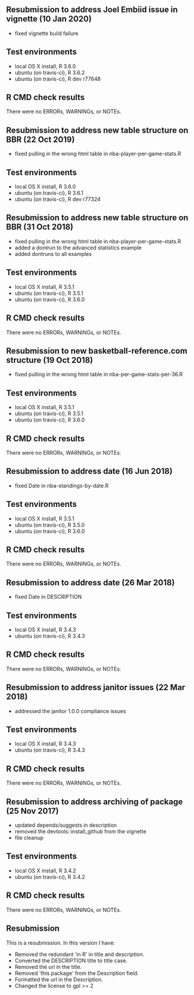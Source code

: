 ## Resubmission to address Joel Embiid issue in vignette (10 Jan 2020)

* fixed vignette build failure

## Test environments
* local OS X install, R 3.6.0
* ubuntu (on travis-ci), R 3.6.2
* ubuntu (on travis-ci), R dev r77648

## R CMD check results
There were no ERRORs, WARNINGs, or NOTEs.

## Resubmission to address new table structure on BBR (22 Oct 2019)

* fixed pulling in the wrong html table in nba-player-per-game-stats.R

## Test environments
* local OS X install, R 3.6.0
* ubuntu (on travis-ci), R 3.6.1
* ubuntu (on travis-ci), R dev r77324

## Resubmission to address new table structure on BBR (31 Oct 2018)

* fixed pulling in the wrong html table in nba-player-per-game-stats.R
* added a dontrun to the advanced statistics example
* added dontruns to all examples

## Test environments
* local OS X install, R 3.5.1
* ubuntu (on travis-ci), R 3.5.1
* ubuntu (on travis-ci), R 3.6.0

## R CMD check results
There were no ERRORs, WARNINGs, or NOTEs.

## Resubmission to new basketball-reference.com structure (19 Oct 2018)

* fixed pulling in the wrong html table in nba-per-game-stats-per-36.R

## Test environments
* local OS X install, R 3.5.1
* ubuntu (on travis-ci), R 3.5.1
* ubuntu (on travis-ci), R 3.6.0

## R CMD check results
There were no ERRORs, WARNINGs, or NOTEs.

## Resubmission to address date (16 Jun 2018)

* fixed Date in nba-standings-by-date.R

## Test environments
* local OS X install, R 3.5.1
* ubuntu (on travis-ci), R 3.5.0
* ubuntu (on travis-ci), R 3.6.0

## R CMD check results
There were no ERRORs, WARNINGs, or NOTEs.

## Resubmission to address date (26 Mar 2018)

* fixed Date in DESCRIPTION

## Test environments
* local OS X install, R 3.4.3
* ubuntu (on travis-ci), R 3.4.3

## R CMD check results
There were no ERRORs, WARNINGs, or NOTEs.

## Resubmission to address janitor issues (22 Mar 2018)

* addressed the janitor 1.0.0 compliance issues

## Test environments
* local OS X install, R 3.4.3
* ubuntu (on travis-ci), R 3.4.3

## R CMD check results
There were no ERRORs, WARNINGs, or NOTEs.

## Resubmission to address archiving of package (25 Nov 2017)

* updated depends/suggests in description
* removed the devtools::install_github from the vignette
* file cleanup

## Test environments
* local OS X install, R 3.4.2
* ubuntu (on travis-ci), R 3.4.2

## R CMD check results
There were no ERRORs, WARNINGs, or NOTEs.

## Resubmission 
This is a resubmission. In this version I have:

* Removed the redundant 'in R' in title and description.
* Converted the DESCRIPTION title to title case.
* Removed the url in the title.
* Removed 'this package' from the Description field.
* Formatted the url in the Description.
* Changed the license to gpl >= 2

